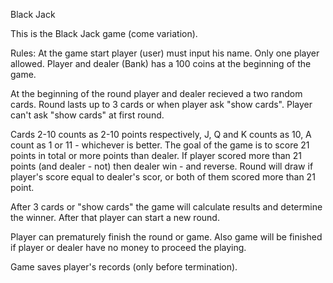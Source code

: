 Black Jack

This is the Black Jack game (come variation).

Rules:
At the game start player (user) must input his name. Only one player allowed. Player and  dealer (Bank) has a 100 coins at the beginning of the game.

At the beginning of the round player and dealer recieved a two random cards. Round lasts up to 3 cards or when player ask "show cards". Player can't ask "show cards" at first round.

Cards 2-10 counts as 2-10 points respectively, J, Q and K counts as 10, A count as 1 or 11 - whichever is better. The goal of the game is to score 21 points in total or more points than dealer. If player scored more than 21 points (and dealer - not) then dealer win - and reverse. Round will draw if player's score equal to dealer's scor, or both of them scored more than 21 point.

After 3 cards or "show cards" the game will calculate results and determine the winner. After that player can start a new round.

Player can prematurely finish the round or game. Also game will be finished if player or dealer have no money to proceed the playing.

Game saves player's records (only before termination).